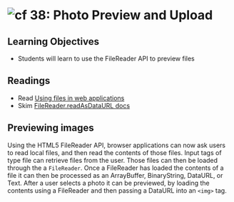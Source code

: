 ![cf](http://i.imgur.com/7v5ASc8.png) 38: Photo Preview and Upload
====

## Learning Objectives
* Students will learn to use the FileReader API to  preview files 

## Readings
* Read [Using files in web applications](https://developer.mozilla.org/en-US/docs/Using_files_from_web_applications)
* Skim [FileReader.readAsDataURL docs](https://developer.mozilla.org/en-US/docs/Web/API/FileReader/readAsDataURL)

## Previewing images
Using the HTML5 FileReader API, browser applications can now ask users to read local files, and then read the contents of those files. Input tags of type file can retrieve files from the user. Those files can then be loaded through the a `FileReader`. Once a FileReader has loaded the contents of a file it can then be processed as an ArrayBuffer, BinaryString, DataURL, or Text. After a user selects a photo it can be previewed, by loading the contents using a FileReader and then passing a DataURL into an `<img>` tag.
